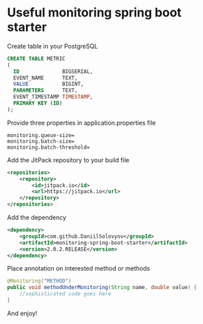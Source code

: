 # Useful monitoring spring boot starter
Create table in your PostgreSQL
~~~~sql
CREATE TABLE METRIC
(
  ID              BIGSERIAL,
  EVENT_NAME      TEXT,
  VALUE           BIGINT,
  PARAMETERS      TEXT,
  EVENT_TIMESTAMP TIMESTAMP,
  PRIMARY KEY (ID)
);
~~~~
Provide three properties in application.properties file
~~~~properties
monitoring.queue-size=
monitoring.batch-size=
monitoring.batch-threshold=
~~~~
Add the JitPack repository to your build file
~~~~xml
<repositories>
    <repository>
        <id>jitpack.io</id>
        <url>https://jitpack.io</url>
    </repository>
</repositories>
~~~~
Add the dependency
~~~~xml
<dependency>
    <groupId>com.github.DaniilSolovyov</groupId>
    <artifactId>monitoring-spring-boot-starter</artifactId>
    <version>2.0.2.RELEASE</version>
</dependency>
~~~~
Place annotation on interested method or methods
~~~~java
@Monitoring("METHOD")
public void methodUnderMonitoring(String name, double value) {
    //sophisticated code goes here
}
~~~~
And enjoy!